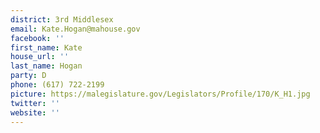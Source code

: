 ```yaml
---
district: 3rd Middlesex
email: Kate.Hogan@mahouse.gov
facebook: ''
first_name: Kate
house_url: ''
last_name: Hogan
party: D
phone: (617) 722-2199
picture: https://malegislature.gov/Legislators/Profile/170/K_H1.jpg
twitter: ''
website: ''
---
```

